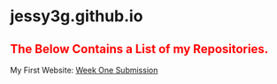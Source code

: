 # jessy3g.github.io
<h2 style="color:red">The Below Contains a List of my Repositories.</h2>

My First Website: <a href="https://jessy3g.github.io/IPsubmission">Week One Submission</a>

